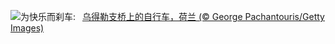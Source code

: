 ![](https://www.bing.com/th?id=OHR.BicyclesUtrecht_ZH-CN8016028978_UHD.jpg&w=1000)为快乐而刹车:&nbsp;&ensp;[乌得勒支桥上的自行车，荷兰 (© George Pachantouris/Getty Images)](https://www.bing.com/th?id=OHR.BicyclesUtrecht_ZH-CN8016028978_UHD.jpg)
<br><br/>
